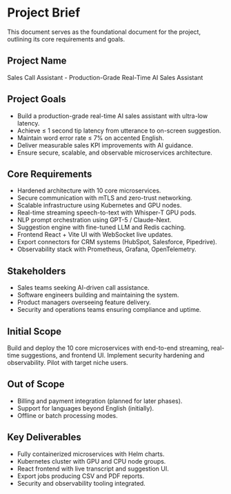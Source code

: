 # Project Brief

This document serves as the foundational document for the project, outlining its core requirements and goals.

## Project Name

Sales Call Assistant - Production-Grade Real-Time AI Sales Assistant

## Project Goals

- Build a production-grade real-time AI sales assistant with ultra-low latency.
- Achieve ≤ 1 second tip latency from utterance to on-screen suggestion.
- Maintain word error rate ≤ 7% on accented English.
- Deliver measurable sales KPI improvements with AI guidance.
- Ensure secure, scalable, and observable microservices architecture.

## Core Requirements

- Hardened architecture with 10 core microservices.
- Secure communication with mTLS and zero-trust networking.
- Scalable infrastructure using Kubernetes and GPU nodes.
- Real-time streaming speech-to-text with Whisper-T GPU pods.
- NLP prompt orchestration using GPT-5 / Claude-Next.
- Suggestion engine with fine-tuned LLM and Redis caching.
- Frontend React + Vite UI with WebSocket live updates.
- Export connectors for CRM systems (HubSpot, Salesforce, Pipedrive).
- Observability stack with Prometheus, Grafana, OpenTelemetry.

## Stakeholders

- Sales teams seeking AI-driven call assistance.
- Software engineers building and maintaining the system.
- Product managers overseeing feature delivery.
- Security and operations teams ensuring compliance and uptime.

## Initial Scope

Build and deploy the 10 core microservices with end-to-end streaming, real-time suggestions, and frontend UI. Implement security hardening and observability. Pilot with target niche users.

## Out of Scope

- Billing and payment integration (planned for later phases).
- Support for languages beyond English (initially).
- Offline or batch processing modes.

## Key Deliverables

- Fully containerized microservices with Helm charts.
- Kubernetes cluster with GPU and CPU node groups.
- React frontend with live transcript and suggestion UI.
- Export jobs producing CSV and PDF reports.
- Security and observability tooling integrated.
